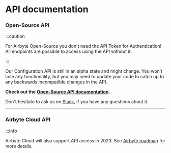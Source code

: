 # API documentation

### Open-Source API

:::caution

For Airbyte Open-Source you don't need the API Token for Authentication!
All endpoints are possible to access using the API without it.

:::

Our Configuration API is still in an alpha state and might change. You won’t lose any functionality, but you may need to update your code to catch up to any backwards incompatible changes in the API.

**Check out the** [**Open-Source API documentation**](https://airbyte-public-api-docs.s3.us-east-2.amazonaws.com/rapidoc-api-docs.html)**.**

Don't hesitate to ask us on [Slack](https://slack.airbyte.io), if you have any questions about it.

---

### Airbyte Cloud API

:::info

Airbyte Cloud will also support API access in 2023. See [Airbyte roadmap](https://app.harvestr.io/roadmap/view/pQU6gdCyc/airbyte-roadmap) for more details.


